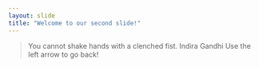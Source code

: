 ```yaml
---
layout: slide
title: "Welcome to our second slide!"
---
```

>  You cannot shake hands with a clenched fist. Indira Gandhi
Use the left arrow to go back!
